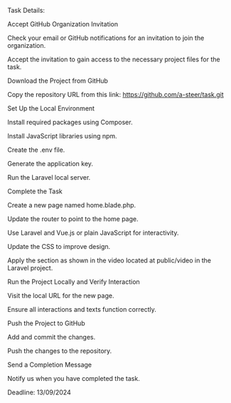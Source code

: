 Task Details:

Accept GitHub Organization Invitation

Check your email or GitHub notifications for an invitation to join the organization.

Accept the invitation to gain access to the necessary project files for the task.

Download the Project from GitHub

Copy the repository URL from this link: https://github.com/a-steer/task.git

Set Up the Local Environment

Install required packages using Composer.

Install JavaScript libraries using npm.

Create the .env file.

Generate the application key.

Run the Laravel local server.

Complete the Task

Create a new page named home.blade.php.

Update the router to point to the home page.

Use Laravel and Vue.js or plain JavaScript for interactivity.

Update the CSS to improve design.

Apply the section as shown in the video located at public/video in the Laravel project.

Run the Project Locally and Verify Interaction

Visit the local URL for the new page.

Ensure all interactions and texts function correctly.

Push the Project to GitHub

Add and commit the changes.

Push the changes to the repository.

Send a Completion Message

Notify us when you have completed the task.

Deadline: 13/09/2024
